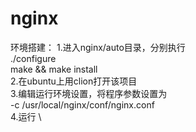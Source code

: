 # nginx
环境搭建：
1.进入nginx/auto目录，分别执行 \
./configure \
make && make install \
2.在ubuntu上用clion打开该项目 \
3.编辑运行环境设置，将程序参数设置为 \
-c  /usr/local/nginx/conf/nginx.conf \
4.运行 \

